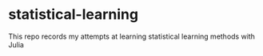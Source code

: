 # statistical-learning
This repo records my attempts at learning statistical learning methods with Julia
